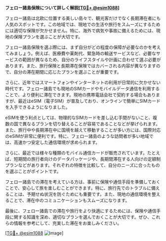 **フェロー諸島保険について詳しく解説[[TG💪+ @esim1088](https://t.me/s/esim1088)]**

フェロー諸島は北欧に位置する美しい島々で、観光客だけでなく長期滞在者にも人気のスポットです。この地域では、現地での生活や旅行をスムーズにするためには適切な保険が欠かせません。特に、海外で病気や事故に備えるためには、現地の保険プランを選ぶことが大切です。

フェロー諸島保険を選ぶ際には、まず自分がどの程度の保障が必要なのかを考えてみましょう。例えば、医療費や薬剤代、緊急時の輸送サービスなど、必要なサービスの範囲が異なるため、自分のライフスタイルや計画に合わせて選ぶ必要があります。また、旅行保険と長期滞在保険ではカバーされる内容が異なりますので、自分の滞在期間に応じたプランを選ぶことが重要です。

さらに、近年ではスマートフォンやインターネットの利用が日常的に欠かせない時代です。フェロー諸島でも現地のSIMカードやモバイルデータ通信を利用することで、より便利に滞在できます。現地の携帯電話会社で契約する場合もありますが、最近はeSIM（電子SIM）が普及しており、オンラインで簡単にSIMカードを入手できるようになりました。

eSIMを使う利点としては、物理的なSIMカードを差し込む手間がないこと、複数の国で異なるプランを切り替えることが容易であることなどが挙げられます。また、旅行中や長期滞在中に国境を越えて移動することが多い方には、国際対応のeSIMが非常に便利です。特に、フェロー諸島のような訪問者が多い地域では、高速かつ安定した通信環境が求められます。

さらに、最近では様々な種類のモバイル通信カードが販売されています。たとえば、短期間の旅行者向けのデータパッケージや、長期間滞在する人向けの定額制プランなどがあります。それぞれの特徴を比較して、自分のニーズに合ったものを選ぶことがポイントです。

フェロー諸島での滞在を考えている方は、事前に保険や通信手段を準備しておくことで、安心して旅を楽しむことができます。特に、旅行先でのトラブルに備えることは、予期せぬ状況を防ぐためにも重要です。また、現地の通信環境を整えることで、滞在中のコミュニケーションもスムーズになります。

最後に、フェロー諸島での滞在や旅行をより快適にするためには、保険や通信手段に関する知識を深め、適切なプランを選んでおくことが大切です。ぜひ、これらの情報を参考にして、充実した滞在をお楽しみください。

[[TG💪+ @esim1088](https://t.me/s/esim1088) ![Image](https://i.postimg.cc/Y0z9fWf4/image.png)]